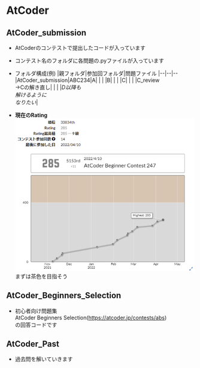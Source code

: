 # AtCoder
## AtCoder_submission
- AtCoderのコンテストで提出したコードが入っています

- コンテスト名のフォルダに各問題の.pyファイルが入っています

- フォルダ構成(例)
  |親フォルダ|参加回フォルダ|問題ファイル
  |--|--|--
  |AtCoder_submission|ABC234|A|
  | | |B|
  | | |C|
  | | |C_review<br>→Cの解き直し|
  | | |*D以降も<br>解けるように<br>なりたい*|

- **現在のRating**<br>
  ![Rating](AtCoder_Rating/2022-04-10.png)<br>
  まずは茶色を目指そう

## AtCoder_Beginners_Selection
- 初心者向け問題集<br>AtCoder Beginners Selection(https://atcoder.jp/contests/abs)<br>の回答コードです

## AtCoder_Past
- 過去問を解いていきます
